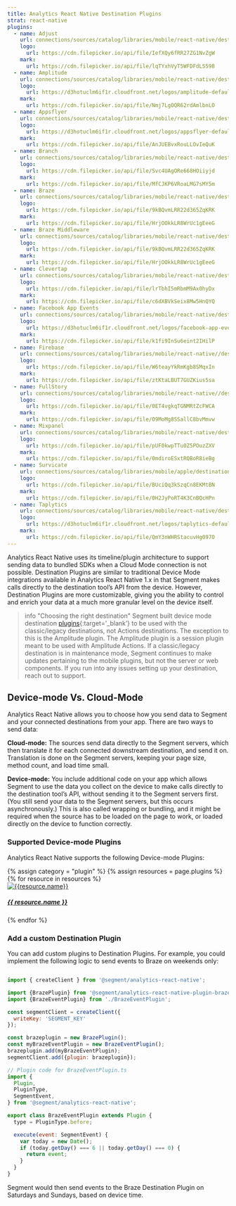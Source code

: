 ```yaml
---
title: Analytics React Native Destination Plugins
strat: react-native
plugins:
  - name: Adjust
    url: connections/sources/catalog/libraries/mobile/react-native/destination-plugins/adjust-react-native/
    logo:
      url: https://cdn.filepicker.io/api/file/IefXQy6fRR27ZG1NvZgW
    mark:
      url: https://cdn.filepicker.io/api/file/lqTYxhVyT5WFDFdLS598
  - name: Amplitude
    url: connections/sources/catalog/libraries/mobile/react-native/destination-plugins/amplitude-react-native/
    logo:
      url: https://d3hotuclm6if1r.cloudfront.net/logos/amplitude-default.svg
    mark:
      url: https://cdn.filepicker.io/api/file/Nmj7LgOQR62rdAmlbnLO
  - name: Appsflyer
    url: connections/sources/catalog/libraries/mobile/react-native/destination-plugins/appsflyer-react-native/
    logo:
      url: https://d3hotuclm6if1r.cloudfront.net/logos/appsflyer-default.svg
    mark:
      url: https://cdn.filepicker.io/api/file/AnJUEBvxRouLLOvIeQuK
  - name: Branch
    url: connections/sources/catalog/libraries/mobile/react-native/destination-plugins/branch-react-native/
    logo:
      url: https://cdn.filepicker.io/api/file/Svc4UAgORe668HOiiyjd
    mark:
      url: https://cdn.filepicker.io/api/file/MfCJKP6VRoaLMG7sMY5m
  - name: Braze
    url: connections/sources/catalog/libraries/mobile/react-native/destination-plugins/braze-react-native/
    logo:
      url: https://cdn.filepicker.io/api/file/9kBQvmLRR22d365ZqKRK
    mark:
      url: https://cdn.filepicker.io/api/file/HrjOOkkLR8WrUc1gEeeG
  - name: Braze Middleware
    url: connections/sources/catalog/libraries/mobile/react-native/destination-plugins/braze-middleware-react-native/
    logo:
      url: https://cdn.filepicker.io/api/file/9kBQvmLRR22d365ZqKRK
    mark:
      url: https://cdn.filepicker.io/api/file/HrjOOkkLR8WrUc1gEeeG
  - name: Clevertap
    url: connections/sources/catalog/libraries/mobile/react-native/destination-plugins/clevertap-react-native/
    logo:
      url: https://cdn.filepicker.io/api/file/lrTbhI5mRbmM9Ax0hyDx
    mark:
      url: https://cdn.filepicker.io/api/file/c6dXBVkSeix8Mw5HnQYQ
  - name: Facebook App Events
    url: connections/sources/catalog/libraries/mobile/react-native/destination-plugins/facebook-app-events-react-native/
    logo:
      url: https://d3hotuclm6if1r.cloudfront.net/logos/facebook-app-events-default.svg
    mark:
      url: https://cdn.filepicker.io/api/file/k1fi9InSu6eint2IHilP
  - name: Firebase
    url: connections/sources/catalog/libraries/mobile/react-native//destination-plugins/firebase-react-native/
    logo:
      url: https://cdn.filepicker.io/api/file/W6teayYkRmKgb8SMqxIn
    mark:
      url: https://cdn.filepicker.io/api/file/ztKtaLBUT7GUZKius5sa
  - name: FullStory
    url: connections/sources/catalog/libraries/mobile/react-native//destination-plugins/fullstory-react-native/
    logo:
      url: https://cdn.filepicker.io/api/file/0ET4vgkqTGNMRtZcFWCA
    mark:
      url: https://cdn.filepicker.io/api/file/O9MoMg8SSallC8bvMmvw
  - name: Mixpanel
    url: connections/sources/catalog/libraries/mobile/react-native/destination-plugins/mixpanel-react-native/
    logo:
      url: https://cdn.filepicker.io/api/file/pUF0kwpTTu0Z5POuzZXV
    mark:
      url: https://cdn.filepicker.io/api/file/0mdiroESxtRQBoR8ieBg
  - name: Survicate
    url: connections/sources/catalog/libraries/mobile/apple/destination-plugins/survicate-react-native/
    logo:
      url: https://cdn.filepicker.io/api/file/BUciQq3kSzqCn8EKMtBN
    mark:
      url: https://cdn.filepicker.io/api/file/0H2JyPoRT4K3CnBQcHPn
  - name: Taplytics
    url: connections/sources/catalog/libraries/mobile/react-native/destination-plugins/taplytics-react-native/
    logo:
      url: https://d3hotuclm6if1r.cloudfront.net/logos/taplytics-default.svg
    mark:
      url: https://cdn.filepicker.io/api/file/QmY3nWHRStacuvHg097O
---
```


Analytics React Native uses its timeline/plugin architecture to support sending data to bundled SDKs when a Cloud Mode connection is not possible. Destination Plugins are similar to traditional Device Mode integrations available in Analytics React Native 1.x in that Segment makes calls directly to the destination tool’s API from the device. However, Destination Plugins are more customizable, giving you the ability to control and enrich your data at a much more granular level on the device itself. 

> info "Choosing the right destination"
> Segment built device mode destination [plugins](/docs/connections/sources/catalog/libraries/mobile/react-native/react-native-plugin-architecture/){:target='_blank’}  to be used with the classic/legacy destinations, not Actions destinations. The exception to this is the Amplitude plugin. The Amplitude plugin is a session plugin meant to be used with Amplitude Actions. If a classic/legacy destination is in maintenance mode, Segment continues to make updates pertaining to the mobile plugins, but not the server or web components.
> If you run into any issues setting up your destination, reach out to support.

## Device-mode Vs. Cloud-Mode 
Analytics React Native allows you to choose how you send data to Segment and your connected destinations from your app. There are two ways to send data:

**Cloud-mode:** The sources send data directly to the Segment servers, which then translate it for each connected downstream destination, and send it on. Translation is done on the Segment servers, keeping your page size, method count, and load time small.

**Device-mode:** You include additional code on your app which allows Segment to use the data you collect on the device to make calls directly to the destination tool’s API, without sending it to the Segment servers first. (You still send your data to the Segment servers, but this occurs asynchronously.) This is also called wrapping or bundling, and it might be required when the source has to be loaded on the page to work, or loaded directly on the device to function correctly.

### Supported Device-mode Plugins
Analytics React Native supports the following Device-mode Plugins: 

<div class="destinations-catalog">
<div class="destinations-catalog__section markdown" id="{{ category | slugify }}">
 <div class="flex flex--wrap waffle waffle--xlarge">
        {% assign category = "plugin" %}
        {% assign resources = page.plugins %}
        {% for resource in resources %}
          <div class="flex__column flex__column--6">
            <a class="thumbnail-integration flex flex--middle" href="{{ site.baseurl }}/{{ resource.url }}">
              <div class="thumbnail-integration__content">
                <div class="flex flex--wrap flex--middle waffle waffle--xlarge@medium">
                  <div class="flex__column flex__column--12 flex__column--2@medium thumbnail-integration__logo-wrapper">
                      <img class="thumbnail-integration__logo image" alt="{{resource.name}}" src="{{resource.mark.url}}" />
                  </div>
                  <h5 class="flex__column flex__column--12 flex__column--10@medium">{{ resource.name }}</h5>
                </div>
              </div>
            </a>
          </div>
        {% endfor %}
      </div>
    </div>
  </div>

### Add a custom Destination Plugin 

You can add custom plugins to Destination Plugins. For example, you could implement the following logic to send events to Braze on weekends only:

```js

import { createClient } from '@segment/analytics-react-native';

import {BrazePlugin} from '@segment/analytics-react-native-plugin-braze';
import {BrazeEventPlugin} from './BrazeEventPlugin';

const segmentClient = createClient({
  writeKey: 'SEGMENT_KEY'
});

const brazeplugin = new BrazePlugin();
const myBrazeEventPlugin = new BrazeEventPlugin();
brazeplugin.add(myBrazeEventPlugin);
segmentClient.add({plugin: brazeplugin});

// Plugin code for BrazeEventPlugin.ts
import {
  Plugin,
  PluginType,
  SegmentEvent,
} from '@segment/analytics-react-native';

export class BrazeEventPlugin extends Plugin {
  type = PluginType.before;

  execute(event: SegmentEvent) {
    var today = new Date();
    if (today.getDay() === 6 || today.getDay() === 0) {
      return event;
    }
  }
}
```

Segment would then send events to the Braze Destination Plugin on Saturdays and Sundays, based on device time.


